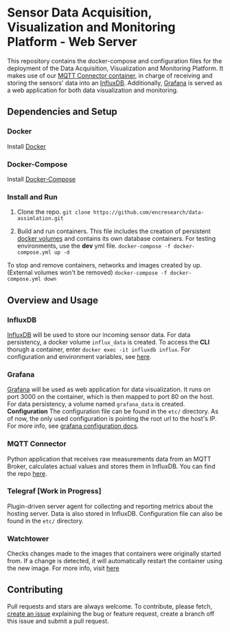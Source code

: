 # Sensor Data Acquisition, Visualization and Monitoring Platform - Web Server

This repository contains the docker-compose and configuration files for the deployment of the Data Acquisition, Visualization and Monitoring Platform. It makes use of our [MQTT Connector container](https://github.com/encresearch/mqtt-connector), in charge of receiving and storing the sensors' data into an [InfluxDB](https://www.influxdata.com/). Additionally, [Grafana](https://grafana.com/) is served as a web application for both data visualization and monitoring.

## Dependencies and Setup
### Docker
Install [Docker](https://docs.docker.com/install/) 
### Docker-Compose
Install [Docker-Compose](https://docs.docker.com/compose/install/)
### Install and Run
1. Clone the repo.
```git clone https://github.com/encresearch/data-assimlation.git```

2. Build and run containers. This file includes the creation of persistent [docker volumes](https://docs.docker.com/storage/volumes/) and contains its own database containers. For testing environments, use the **dev** yml file.
```docker-compose -f docker-compose.yml up -d```

To stop and remove containers, networks and images created by up. (External volumes won't be removed)
```docker-compose -f docker-compose.yml down```

## Overview and Usage

### InfluxDB
[InfluxDB](https://www.influxdata.com/) will be used to store our incoming sensor data. For data persistency, a docker volume ```influx_data``` is created. To access the **CLI** thorugh a container, enter ```docker exec -it influxdb influx```. For configuration and environment variables, see [here](https://hub.docker.com/_/influxdb/).
### Grafana
[Grafana](https://grafana.com/) will be used as web application for data visualization. It runs on port 3000 on the container, which is then mapped to port 80 on the host. For data persistency, a volume named ```grafana_data``` is created.
**Configuration**
The configuration file can be found in the ```etc/``` directory. As of now, the only used configuration is pointing the root url to the host's IP. For more info, see [grafana configuration docs](http://docs.grafana.org/installation/configuration/).
### MQTT Connector
Python application that receives raw measurements data from an MQTT Broker, calculates actual values and stores them in InfluxDB. You can find the repo [here](https://github.com/encresearch/mqtt-connector).
### Telegraf [Work in Progress]
Plugin-driven server agent for collecting and reporting metrics about the hosting server. Data is also stored in InfluxDB. Configuration file can also be found in the ```etc/``` directory.
### Watchtower
Checks changes made to the images that containers were originally started from. If a change is detected, it will automatically restart the container using the new image. For more info, visit [here](https://hub.docker.com/r/centurylink/watchtower/)

## Contributing
Pull requests and stars are always welcome. To contribute, please fetch, [create an issue](https://github.com/encresearch/data-assimilation/issues) explaining the bug or feature request, create a branch off this issue and submit a pull request.
